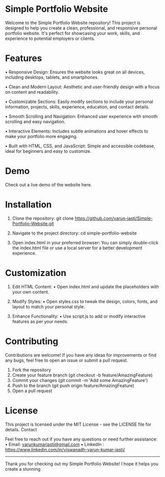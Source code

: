 # Simple Portfolio Website

Welcome to the Simple Portfolio Website repository! This project is designed to help you create a clean, professional, and responsive personal portfolio website. It's perfect for showcasing your work, skills, and experience to potential employers or clients.

# Features

•	Responsive Design: Ensures the website looks great on all devices, including desktops, tablets, and smartphones.

•	Clean and Modern Layout: Aesthetic and user-friendly design with a focus on content and readability.

•	Customizable Sections: Easily modify sections to include your personal information, projects, skills, experience, education, and contact details.

•	Smooth Scrolling and Navigation: Enhanced user experience with smooth scrolling and easy navigation.

•	Interactive Elements: Includes subtle animations and hover effects to make your portfolio more engaging.

•	Built with HTML, CSS, and JavaScript: Simple and accessible codebase, ideal for beginners and easy to customize.


# Demo
Check out a live demo of the website here.

# Installation

1.	Clone the repository:
git clone https://github.com/varun-jasti/Simple-Portfolio-Website.git

2.	Navigate to the project directory:
cd simple-portfolio-website

3.	Open index.html in your preferred browser:
You can simply double-click the index.html file or use a local server for a better development experience.

# Customization 

1.	Edit HTML Content:
•	Open index.html and update the placeholders with your own content.

3.	Modify Styles:
•	Open styles.css to tweak the design, colors, fonts, and layout to match your personal style.

5.	Enhance Functionality:
•	Use script.js to add or modify interactive features as per your needs.

# Contributing

Contributions are welcome! If you have any ideas for improvements or find any bugs, feel free to open an issue or submit a pull request.
1.	Fork the repository
2.	Create your feature branch (git checkout -b feature/AmazingFeature)
3.	Commit your changes (git commit -m 'Add some AmazingFeature')
4.	Push to the branch (git push origin feature/AmazingFeature)
5.	Open a pull request
   
# License
This project is licensed under the MIT License - see the LICENSE file for details.
Contact

Feel free to reach out if you have any questions or need further assistance:
•	Email: varunkumarjasti@gmail.com
•	LinkedIn : https://www.linkedin.com/in/viswanadh-varun-kumar-jasti/
________________________________________
Thank you for checking out my Simple Portfolio Website! I hope it helps you create a stunning 





